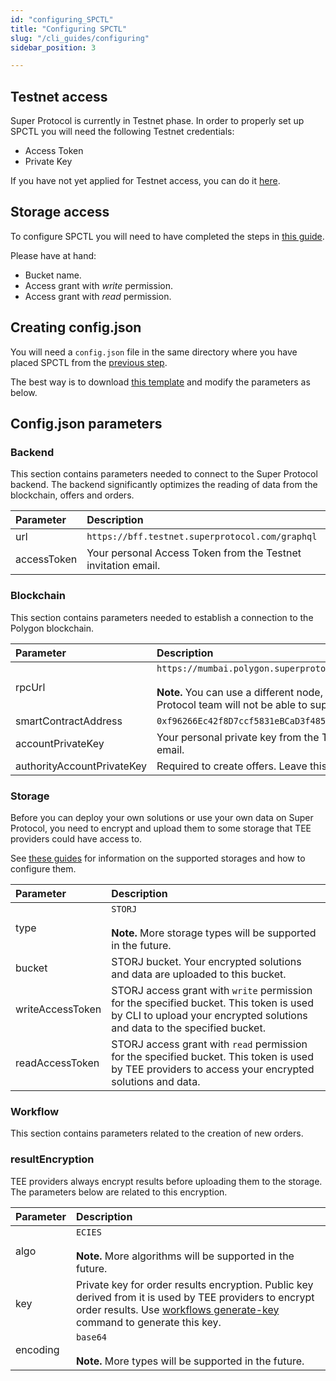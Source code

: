 ```yaml
---
id: "configuring_SPCTL"
title: "Configuring SPCTL"
slug: "/cli_guides/configuring"
sidebar_position: 3

---
```


## Testnet access

Super Protocol is currently in Testnet phase. In order to properly set up SPCTL you will need the following Testnet credentials:

* Access Token
* Private Key

If you have not yet applied for Testnet access, you can do it [here](/testnet/).

## Storage access

To configure SPCTL you will need to have completed the steps in [this guide](/developers/cli_guides/storages).

Please have at hand:
* Bucket name.
* Access grant with *write* permission.
* Access grant with *read* permission.


## Creating config.json

You will need a `config.json` file in the same directory where you have placed SPCTL from the [previous step](/developers/CLI_guides/downloading). 

The best way is to download [this template](https://github.com/Super-Protocol/ctl/blob/master/config.example.json) and modify the parameters as below.

## Config.json parameters

### Backend

This section contains parameters needed to connect to the Super Protocol backend. The backend significantly optimizes the reading of data from the blockchain, offers and orders.

|**Parameter**| **Description**                                              |
| :- |:-------------------------------------------------------------|
|url| `https://bff.testnet.superprotocol.com/graphql`              |
|accessToken| Your personal Access Token from the Testnet invitation email.|

### Blockchain

This section contains parameters needed to establish a connection to the Polygon blockchain.

|**Parameter**| **Description**                                                                                                                                                 |
| :- |:----------------------------------------------------------------------------------------------------------------------------------------------------------------|
|rpcUrl| `https://mumbai.polygon.superprotocol.com/hesoyam`<br/><br/>**Note.** You can use a different node, but the Super Protocol team will not be able to support it. |
|smartContractAddress| `0xf96266Ec42f8D7ccf5831eBCaD3f4851967e9D45`                                                                                                                    |
|accountPrivateKey| Your personal private key from the Testnet invitation email.                                                                                                    |
|authorityAccountPrivateKey| Required to create offers. Leave this blank for now.                                                                                                            |

### Storage



Before you can deploy your own solutions or use your own data on Super Protocol, you need to encrypt and upload them to some storage that TEE providers could have access to. 


See [these guides](/developers/cli_guides/storages) for information on the supported storages and how to configure them.

|**Parameter**|**Description**|
| :- | :- |
|type|`STORJ`<br/><br/>**Note.** More storage types will be supported in the future.|
|bucket|STORJ bucket. Your encrypted solutions and data are uploaded to this bucket.|
|writeAccessToken|STORJ access grant with `write` permission for the specified bucket. This token is used by CLI to upload your encrypted solutions and data to the specified bucket.|
|readAccessToken|STORJ access grant with `read` permission for the specified bucket. This token is used by TEE providers to access your encrypted solutions and data.|

### Workflow

This section contains parameters related to the creation of new orders.

### resultEncryption

TEE providers always encrypt results before uploading them to the storage. The parameters below are related to this encryption.

|**Parameter**| **Description**                                                                                                                                                                                                                     |
| :- |:------------------------------------------------------------------------------------------------------------------------------------------------------------------------------------------------------------------------------------|
|algo| `ECIES`<br/><br/>**Note.** More algorithms will be supported in the future.                                                                                                                                                         |
|key| Private key for order results encryption. Public key derived from it is used by TEE providers to encrypt order results. Use [workflows generate-key](/developers/cli_commands/workflows/generate-key) command to generate this key. |
|encoding| `base64`<br/><br/>**Note.** More types will be supported in the future.                                                                                                                                                             |


